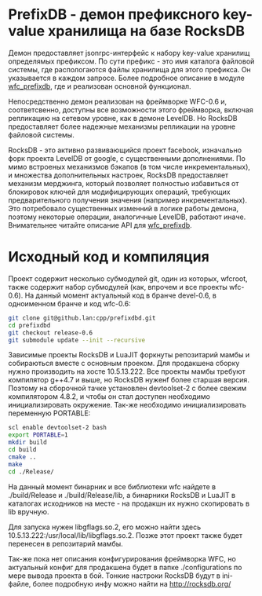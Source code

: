 PrefixDB - демон префиксного key-value хранилища на базе RocksDB
=========

Демон предоставляет jsonrpc-интерфейс к набору key-value хранилищ определямых префиксом. 
По сути префикс - это имя каталога файловой системы, где распологаются файлы 
хранилища для этого префикса. Он указывается в каждом запросе. Более подробное описание 
в модуле [wfc_prefixdb](http://github.lan/cpp/wfc_prefixdb), где и реализован основной функционал.

Непосредственно демон реализован на фреймворке WFC-0.6 и, соответсвенно, доступны все возможности этого фреймворка, 
включая репликацию на сетевом уровне, как в демоне LevelDB. Но RocksDB предоставляет более
надежные механизмы репликации на уровне файловой системы. 

RocksDB - это активно развивающийся проект facebook, изначально форк проекта LevelDB от google,
с существенными дополнениями. По мимо встроеных механизмов бэкапов (в том числе инкрементальных),
и множества дополнительных настроек, RocksDB предоставляет механизм мерджинга, который позволяет
полностью избавиться от блокировок ключей для модифицирующих операций, требующих предварительного
получения значения (например инкрементальных). Это потребовало существенных изменний в логике работы 
демона, поэтому некоторые операции, аналогичные LevelDB, работают иначе. Внимательнее читайте 
описание API для [wfc_prefixdb](http://github.lan/cpp/wfc_prefixdb).

# Исходный код и компиляция

Проект содержит несколько субмодулей git, один из которых, wfcroot, также содержит набор субмодулей 
(как, впрочем и все проекты wfc-0.6). На данный момент актуальный код в бранче devel-0.6, в одноименном 
бранче и код wfc-0.6:

```bash
git clone git@github.lan:cpp/prefixdbd.git
cd prefixdbd
git checkout release-0.6
git submodule update --init --recursive 
```

Зависимые проекты RocksDB и LuaJIT форкнуты репозитарий мамбы и собираються вместе с основным проеком. 
Для продакшена сборку нужно производить на хосте 10.5.13.222. Все проекты мамбы требуют компилятор 
g++4.7 и выше, но RocksDB нуженf более старшая версия. Поэтому на сборочной тачке установлен devtoolset-2
с более свежим компилятором 4.8.2, и чтобы он стал доступен необходимо инициализировать окружение. Так-же
необходимо инициализировать переменную PORTABLE:

```bash
scl enable devtoolset-2 bash
export PORTABLE=1
mkdir build
cd build
cmake ..
make
cd ./Release/
```

На данный момент бинарник и все библиотеки wfc найдете в ./build/Release и ./build/Release/lib, а бинарники RocksDB и LuaJIT в 
каталогах исходников на месте - на продакшн их нужно скопировать в lib вручную.

Для запуска нужен libgflags.so.2, его можно найти здесь 10.5.13.222:/usr/local/lib/libgflags.so.2. Позже этот проект также 
будет перенесен в репозитарий мамбы.

Так-же пока нет описания конфигурирования фреймворка WFC, но актуальный конфиг для продакшена будет в папке ./configurations по
мере вывода проекта в бой. Тонкие настроки RocksDB будут в ini-файле, более подробную инфу можно найти на http://rocksdb.org/